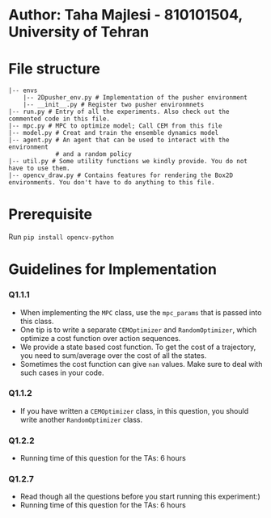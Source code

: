 # Author: Taha Majlesi - 810101504, University of Tehran
# File structure
```
|-- envs
    |-- 2Dpusher_env.py # Implementation of the pusher environment 
    |-- __init__.py # Register two pusher environmnets
|-- run.py # Entry of all the experiments. Also check out the commented code in this file.
|-- mpc.py # MPC to optimize model; Call CEM from this file
|-- model.py # Creat and train the ensemble dynamics model
|-- agent.py # An agent that can be used to interact with the environment
             # and a random policy
|-- util.py # Some utility functions we kindly provide. You do not have to use them.
|-- opencv_draw.py # Contains features for rendering the Box2D environments. You don't have to do anything to this file.
```

# Prerequisite
Run `pip install opencv-python`
 
# Guidelines for Implementation
### Q1.1.1
* When implementing the `MPC` class, use the `mpc_params` that is passed into this class.
* One tip is to write a separate `CEMOptimizer` and `RandomOptimizer`, which optimize a cost function over 
action sequences.
* We provide a state based cost function. To get the cost of a trajectory, you need to sum/average over the cost of all
the states.
* Sometimes the cost function can give `nan` values. Make sure to deal with such cases in your code.

### Q1.1.2
* If you have written a `CEMOptimizer` class, in this question, you should write another `RandomOptimizer` class.

### Q1.2.2
* Running time of this question for the TAs: 6 hours

### Q1.2.7
* Read though all the questions before you start running this experiment:)
* Running time of this question for the TAs: 6 hours 